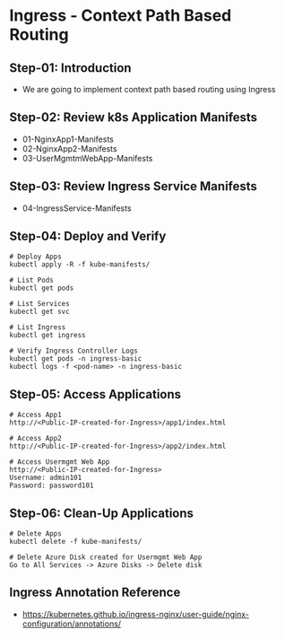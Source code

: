 # Ingress - Context Path Based Routing

## Step-01: Introduction
- We are going to implement context path based routing using Ingress
## Step-02: Review k8s Application Manifests
- 01-NginxApp1-Manifests
- 02-NginxApp2-Manifests
- 03-UserMgmtmWebApp-Manifests

## Step-03: Review Ingress Service Manifests
- 04-IngressService-Manifests

## Step-04: Deploy and Verify
```
# Deploy Apps
kubectl apply -R -f kube-manifests/

# List Pods
kubectl get pods

# List Services
kubectl get svc

# List Ingress
kubectl get ingress

# Verify Ingress Controller Logs
kubectl get pods -n ingress-basic
kubectl logs -f <pod-name> -n ingress-basic
```

## Step-05: Access Applications
```
# Access App1
http://<Public-IP-created-for-Ingress>/app1/index.html

# Access App2
http://<Public-IP-created-for-Ingress>/app2/index.html

# Access Usermgmt Web App
http://<Public-IP-created-for-Ingress>
Username: admin101
Password: password101

```

## Step-06: Clean-Up Applications
```
# Delete Apps
kubectl delete -f kube-manifests/

# Delete Azure Disk created for Usermgmt Web App
Go to All Services -> Azure Disks -> Delete disk
```

## Ingress Annotation Reference
- https://kubernetes.github.io/ingress-nginx/user-guide/nginx-configuration/annotations/

